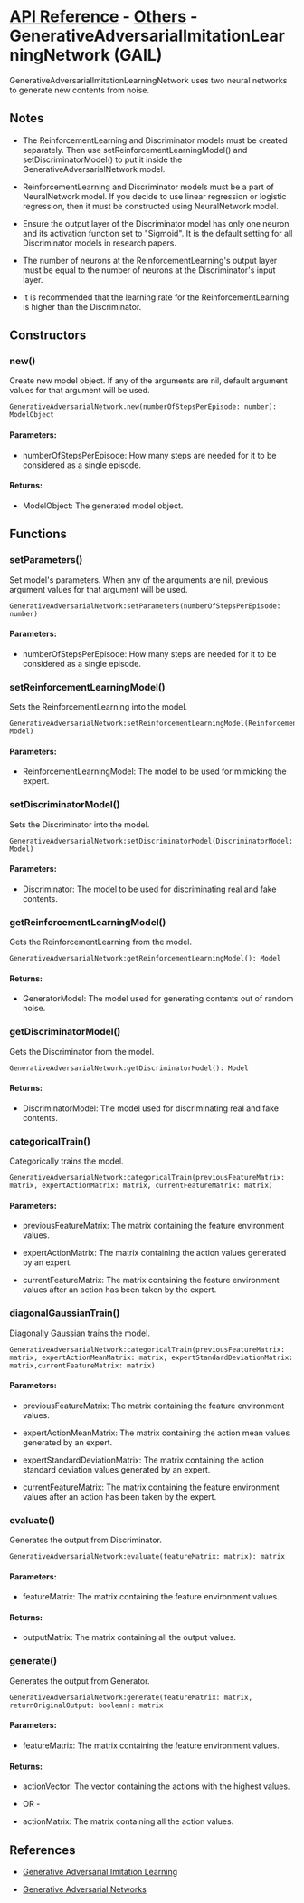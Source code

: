 # [API Reference](../../API.md) - [Others](../Others.md) - GenerativeAdversarialImitationLearningNetwork (GAIL)

GenerativeAdversarialImitationLearningNetwork uses two neural networks to generate new contents from noise.

## Notes

* The ReinforcementLearning and Discriminator models must be created separately. Then use setReinforcementLearningModel() and setDiscriminatorModel() to put it inside the GenerativeAdversarialNetwork model.

* ReinforcementLearning and Discriminator models must be a part of NeuralNetwork model. If you decide to use linear regression or logistic regression, then it must be constructed using NeuralNetwork model. 

* Ensure the output layer of the Discriminator model has only one neuron and its activation function set to "Sigmoid". It is the default setting for all Discriminator models in research papers.

* The number of neurons at the ReinforcementLearning's output layer must be equal to the number of neurons at the Discriminator's input layer.

* It is recommended that the learning rate for the ReinforcementLearning is higher than the Discriminator.

## Constructors

### new()

Create new model object. If any of the arguments are nil, default argument values for that argument will be used.

```
GenerativeAdversarialNetwork.new(numberOfStepsPerEpisode: number): ModelObject
```

#### Parameters:

* numberOfStepsPerEpisode: How many steps are needed for it to be considered as a single episode.

#### Returns:

* ModelObject: The generated model object.

## Functions

### setParameters()

Set model's parameters. When any of the arguments are nil, previous argument values for that argument will be used.

```
GenerativeAdversarialNetwork:setParameters(numberOfStepsPerEpisode: number)
```

#### Parameters:

* numberOfStepsPerEpisode: How many steps are needed for it to be considered as a single episode.

### setReinforcementLearningModel()

Sets the ReinforcementLearning into the model. 

```
GenerativeAdversarialNetwork:setReinforcementLearningModel(ReinforcementLearningModel: Model)
```

#### Parameters:

* ReinforcementLearningModel: The model to be used for mimicking the expert.

### setDiscriminatorModel()

Sets the Discriminator into the model. 

```
GenerativeAdversarialNetwork:setDiscriminatorModel(DiscriminatorModel: Model)
```

#### Parameters:

* Discriminator: The model to be used for discriminating real and fake contents.

### getReinforcementLearningModel()

Gets the ReinforcementLearning from the model. 

```
GenerativeAdversarialNetwork:getReinforcementLearningModel(): Model
```

#### Returns:

* GeneratorModel: The model used for generating contents out of random noise.

### getDiscriminatorModel()

Gets the Discriminator from the model. 

```
GenerativeAdversarialNetwork:getDiscriminatorModel(): Model
```

#### Returns:

* DiscriminatorModel: The model used for discriminating real and fake contents.

### categoricalTrain()

Categorically trains the model.

```
GenerativeAdversarialNetwork:categoricalTrain(previousFeatureMatrix: matrix, expertActionMatrix: matrix, currentFeatureMatrix: matrix)
```

#### Parameters:

* previousFeatureMatrix: The matrix containing the feature environment values.

* expertActionMatrix: The matrix containing the action values generated by an expert.

* currentFeatureMatrix: The matrix containing the feature environment values after an action has been taken by the expert.

### diagonalGaussianTrain()

Diagonally Gaussian trains the model.

```
GenerativeAdversarialNetwork:categoricalTrain(previousFeatureMatrix: matrix, expertActionMeanMatrix: matrix, expertStandardDeviationMatrix: matrix,currentFeatureMatrix: matrix)
```

#### Parameters:

* previousFeatureMatrix: The matrix containing the feature environment values.

* expertActionMeanMatrix: The matrix containing the action mean values generated by an expert.
  
* expertStandardDeviationMatrix: The matrix containing the action standard deviation values generated by an expert.

* currentFeatureMatrix: The matrix containing the feature environment values after an action has been taken by the expert.

### evaluate()

Generates the output from Discriminator.

```
GenerativeAdversarialNetwork:evaluate(featureMatrix: matrix): matrix
```

#### Parameters:

* featureMatrix: The matrix containing the feature environment values.

#### Returns:

* outputMatrix: The matrix containing all the output values.

### generate()

Generates the output from Generator.

```
GenerativeAdversarialNetwork:generate(featureMatrix: matrix, returnOriginalOutput: boolean): matrix 
```

#### Parameters:

* featureMatrix: The matrix containing the feature environment values.

#### Returns:

* actionVector: The vector containing the actions with the highest values.

- OR -

* actionMatrix: The matrix containing all the action values.

## References

* [Generative Adversarial Imitation Learning](https://arxiv.org/abs/1606.03476)

* [Generative Adversarial Networks](https://arxiv.org/abs/1406.2661)
